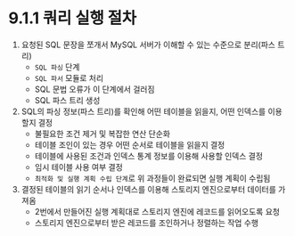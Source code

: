 # 9.1.1 쿼리 실행 절차

1. 요청된 SQL 문장을 쪼개서 MySQL 서버가 이해할 수 있는 수준으로 분리(파스 트리)
   - `SQL 파싱` 단계
   - `SQL 파서` 모듈로 처리
   - SQL 문법 오류가 이 단계에서 걸러짐
   - SQL 파스 트리 생성 
2. SQL의 파싱 정보(파스 트리)를 확인해 어떤 테이블을 읽을지, 어떤 인덱스를 이용할지 결정
   - 불필요한 조건 제거 및 복잡한 연산 단순화
   - 테이블 조인이 있는 경우 어떤 순서로 테이블을 읽을지 결정
   - 테이블에 사용된 조건과 인덱스 통계 정보를 이용해 사용할 인덱스 결정
   - 임시 테이블 사용 여부 결정
   - `최적화 및 실행 계획 수립 단계`로 위 과정들이 완료되면 실행 계획이 수립됨
3. 결정된 테이블의 읽기 순서나 인덱스를 이용해 스토리지 엔진으로부터 데이터를 가져옴
   - 2번에서 만들어진 실행 계획대로 스토리지 엔진에 레코드를 읽어오도록 요청
   - 스토리지 엔진으로부터 받은 레코드를 조인하거나 정렬하는 작업 수행